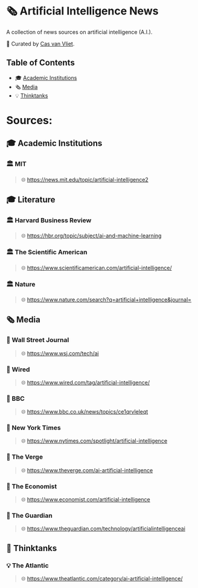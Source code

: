 # 🗞️ Artificial Intelligence News

A collection of news sources on artificial intelligence (A.I.).

👀 Curated by [Cas van Vliet](https://casvanvliet.substack.com).

## Table of Contents

- 🎓 [Academic Institutions](#academic-institutions)
- 🗞️ [Media](#media)
- 💡 [Thinktanks](#thinktanks)

# Sources:
## 🎓 Academic Institutions

### 🏛️ MIT

> 🌐 https://news.mit.edu/topic/artificial-intelligence2

## 🎓 Literature

### 🏛️ Harvard Business Review

> 🌐 https://hbr.org/topic/subject/ai-and-machine-learning

### 🏛️ The Scientific American

> 🌐 https://www.scientificamerican.com/artificial-intelligence/

### 🏛️ Nature

> 🌐 https://www.nature.com/search?q=artificial+intelligence&journal=

## 🗞️ Media

### 📰 Wall Street Journal

> 🌐 https://www.wsj.com/tech/ai

### 📰 Wired

> 🌐 https://www.wired.com/tag/artificial-intelligence/

### 📰 BBC

> 🌐 https://www.bbc.co.uk/news/topics/ce1qrvleleqt

### 📰 New York Times

> 🌐 https://www.nytimes.com/spotlight/artificial-intelligence

### 📰 The Verge

> 🌐 https://www.theverge.com/ai-artificial-intelligence

### 📰 The Economist

> 🌐 https://www.economist.com/artificial-intelligence

### 📰 The Guardian

> 🌐 https://www.theguardian.com/technology/artificialintelligenceai

## 🧠 Thinktanks

### 💡 The Atlantic

> 🌐 https://www.theatlantic.com/category/ai-artificial-intelligence/
